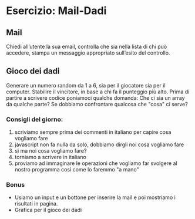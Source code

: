 # Esercizio: Mail-Dadi
## Mail
Chiedi all’utente la sua email,
controlla che sia nella lista di chi può accedere,
stampa un messaggio appropriato sull’esito del controllo.
## Gioco dei dadi
Generare un numero random da 1 a 6, sia per il giocatore sia per il computer.
Stabilire il vincitore, in base a chi fa il punteggio più alto.
Prima di partire a scrivere codice poniamoci qualche domanda:
Che ci sia un array da qualche parte?
Se dobbiamo confrontare qualcosa che "cosa" ci serve?
### Consigli del giorno:
1. scriviamo sempre prima dei commenti in italiano per capire cosa vogliamo fare
2. javascript non fa nulla da solo, dobbiamo dirgli noi cosa vogliamo fare
3. si ma noi cosa vogliamo fare?
4. torniamo a scrivere in italiano
5. proviamo ad immaginare le operazioni che vogliamo far svolgere al nostro programma così come lo faremmo "a mano"
### Bonus
- Usiamo un input e un bottone per inserire la mail e poi mostriamo i risultati in pagina.
 - Grafica per il gioco dei dadi